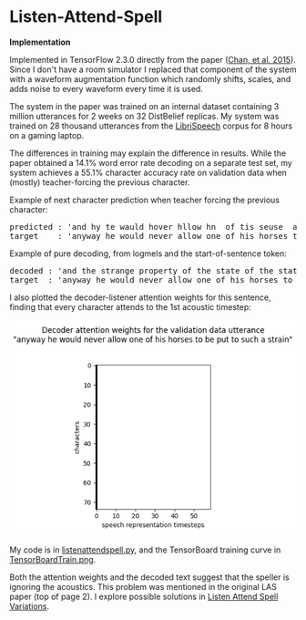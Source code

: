 # Listen-Attend-Spell
<b>Implementation</b>

Implemented in TensorFlow 2.3.0 directly from the paper (<a href=https://arxiv.org/abs/1508.01211>Chan, et al. 2015</a>).  Since I don't have a room simulator I replaced that component of the system with a waveform augmentation function which randomly shifts, scales, and adds noise to every waveform every time it is used.

The system in the paper was trained on an internal dataset containing 3 million utterances for 2 weeks on 32 DistBelief replicas.  My system was trained on 28 thousand utterances from the <a href=https://www.openslr.org/12>LibriSpeech</a> corpus for 8 hours on a gaming laptop.

The differences in training may explain the difference in results.  While the paper obtained a 14.1% word error rate decoding on a separate test set, my system achieves a 55.1% character accuracy rate on validation data when (mostly) teacher-forcing the previous character.

Example of next character prediction when teacher forcing the previous character:

<pre>
predicted : 'and hy te wauld hover hllow hn  of tis seuse  ao te art oh tech a strang '
target    : 'anyway he would never allow one of his horses to be put to such a strain$'
</pre>

Example of pure decoding, from logmels and the start-of-sentence token:

<pre>
decoded : 'and the strange property of the state of the state of the state of the state of the state of the state of the state of the state of the state of the state of the state of the state of the state of the state of the state of the state of the state of the state of the state of the state of the state of'
target  : 'anyway he would never allow one of his horses to be put to such a strain$'
</pre>

I also plotted the decoder-listener attention weights for this sentence, finding that every character attends to the 1st acoustic timestep:

![attention weights picture](AttentionWeights.png)

My code is in <a href=listenattendspell.py>listenattendspell.py</a>, and the TensorBoard training curve in <a href=TensorBoardTrain.png>TensorBoardTrain.png</a>.

Both the attention weights and the decoded text suggest that the speller is ignoring the acoustics.  This problem was mentioned in the original LAS paper (top of page 2).  I explore possible solutions in <a href=https://github.com/redonovan/LAS-Variations>Listen Attend Spell Variations</a>.
